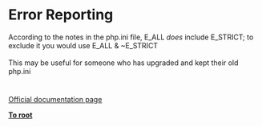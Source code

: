 # Error Reporting



According to the notes in the php.ini file, E_ALL *does* include E_STRICT; to exclude it you would use E_ALL &amp; ~E_STRICT<br><br>This may be useful for someone who has upgraded and kept their old php.ini  

#

[Official documentation page](https://www.php.net/manual/en/migrating5.errorrep.php)

**[To root](/README.md)**